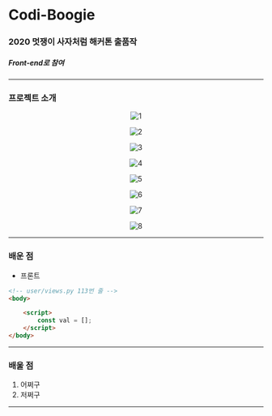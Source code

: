 # Codi-Boogie
### 2020 멋쟁이 사자처럼 해커톤 출품작
##### Front-end로 참여

---

### 프로젝트 소개



<div align=center>

![1](https://user-images.githubusercontent.com/63100352/97536651-d6bd8980-1a00-11eb-973d-8b7bfaae1513.png)

![2](https://user-images.githubusercontent.com/63100352/97536661-da511080-1a00-11eb-8938-0351fdc326d3.png)

![3](https://user-images.githubusercontent.com/63100352/97536668-dcb36a80-1a00-11eb-81c7-c0284e427b8a.png)

![4](https://user-images.githubusercontent.com/63100352/97536680-e046f180-1a00-11eb-9b0b-c2998fff13ba.png)

![5](https://user-images.githubusercontent.com/63100352/97536688-e2a94b80-1a00-11eb-9b55-455e2364814f.png)

![6](https://user-images.githubusercontent.com/63100352/97536698-e63cd280-1a00-11eb-819e-507456b3692e.jpg)

![7](https://user-images.githubusercontent.com/63100352/97536705-e937c300-1a00-11eb-9822-7afa9d0c4fb4.jpg)

![8](https://user-images.githubusercontent.com/63100352/97536707-eb018680-1a00-11eb-9319-77a1dfe9f5dd.png)

</div>

---

### 배운 점

- 프론트

```html
<!-- user/views.py 113번 줄 -->
<body>

    <script>
        const val = [];
    </script>
</body>

```

---

### 배울 점
1. 어쩌구
1. 저쩌구


---